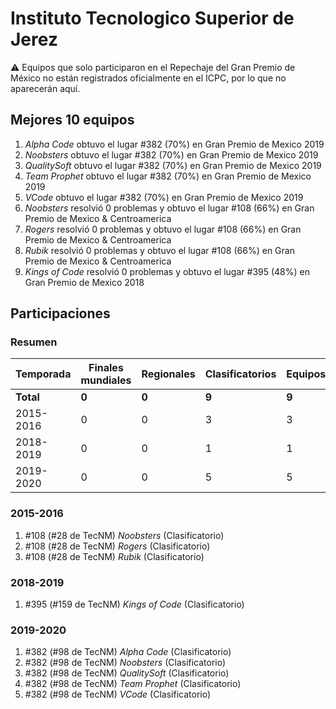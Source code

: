 ---
---

# Instituto Tecnologico Superior de Jerez

:warning: Equipos que solo participaron en el Repechaje del Gran Premio de México no están registrados oficialmente en el ICPC, por lo que no aparecerán aquí.

## Mejores 10 equipos

1. _Alpha Code_ obtuvo el lugar #382 (70%) en Gran Premio de Mexico 2019
1. _Noobsters_ obtuvo el lugar #382 (70%) en Gran Premio de Mexico 2019
1. _QualitySoft_ obtuvo el lugar #382 (70%) en Gran Premio de Mexico 2019
1. _Team Prophet_ obtuvo el lugar #382 (70%) en Gran Premio de Mexico 2019
1. _VCode_ obtuvo el lugar #382 (70%) en Gran Premio de Mexico 2019
1. _Noobsters_ resolvió 0 problemas y obtuvo el lugar #108 (66%) en Gran Premio de Mexico & Centroamerica
1. _Rogers_ resolvió 0 problemas y obtuvo el lugar #108 (66%) en Gran Premio de Mexico & Centroamerica
1. _Rubik_ resolvió 0 problemas y obtuvo el lugar #108 (66%) en Gran Premio de Mexico & Centroamerica
1. _Kings of Code_ resolvió 0 problemas y obtuvo el lugar #395 (48%) en Gran Premio de Mexico 2018

## Participaciones

### Resumen

| Temporada | Finales mundiales | Regionales | Clasificatorios | Equipos |
| --- | --- | --- | --- | --- |
| **Total** | **0** | **0** | **9** | **9** |
| 2015-2016 | 0 | 0 | 3 | 3 |
| 2018-2019 | 0 | 0 | 1 | 1 |
| 2019-2020 | 0 | 0 | 5 | 5 |

### 2015-2016

1. #108 (#28 de TecNM) _Noobsters_ (Clasificatorio)
1. #108 (#28 de TecNM) _Rogers_ (Clasificatorio)
1. #108 (#28 de TecNM) _Rubik_ (Clasificatorio)

### 2018-2019

1. #395 (#159 de TecNM) _Kings of Code_ (Clasificatorio)

### 2019-2020

1. #382 (#98 de TecNM) _Alpha Code_ (Clasificatorio)
1. #382 (#98 de TecNM) _Noobsters_ (Clasificatorio)
1. #382 (#98 de TecNM) _QualitySoft_ (Clasificatorio)
1. #382 (#98 de TecNM) _Team Prophet_ (Clasificatorio)
1. #382 (#98 de TecNM) _VCode_ (Clasificatorio)



